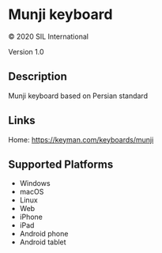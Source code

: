 Munji keyboard
==============

© 2020 SIL International

Version 1.0

Description
-----------

Munji keyboard based on Persian standard

Links
-----
Home: https://keyman.com/keyboards/munji

Supported Platforms
-------------------
 * Windows
 * macOS
 * Linux
 * Web
 * iPhone
 * iPad
 * Android phone
 * Android tablet